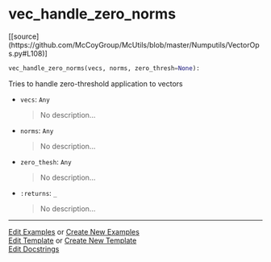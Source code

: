 # <a id="McUtils.Numputils.VectorOps.vec_handle_zero_norms">vec_handle_zero_norms</a>
<div class="docs-source-link" markdown="1">
[[source](https://github.com/McCoyGroup/McUtils/blob/master/Numputils/VectorOps.py#L108)]
</div>

```python
vec_handle_zero_norms(vecs, norms, zero_thresh=None): 
```
Tries to handle zero-threshold application to vectors
- `vecs`: `Any`
    >No description...
- `norms`: `Any`
    >No description...
- `zero_thesh`: `Any`
    >No description...
- `:returns`: `_`
    >No description... 



___

[Edit Examples](https://github.com/McCoyGroup/McUtils/edit/gh-pages/ci/examples/McUtils/Numputils/VectorOps/vec_handle_zero_norms.md) or 
[Create New Examples](https://github.com/McCoyGroup/McUtils/new/gh-pages/?filename=ci/examples/McUtils/Numputils/VectorOps/vec_handle_zero_norms.md) <br/>
[Edit Template](https://github.com/McCoyGroup/McUtils/edit/gh-pages/ci/docs/McUtils/Numputils/VectorOps/vec_handle_zero_norms.md) or 
[Create New Template](https://github.com/McCoyGroup/McUtils/new/gh-pages/?filename=ci/docs/templates/McUtils/Numputils/VectorOps/vec_handle_zero_norms.md) <br/>
[Edit Docstrings](https://github.com/McCoyGroup/McUtils/edit/master/Numputils/VectorOps.py#L108?message=Update%20Docs)